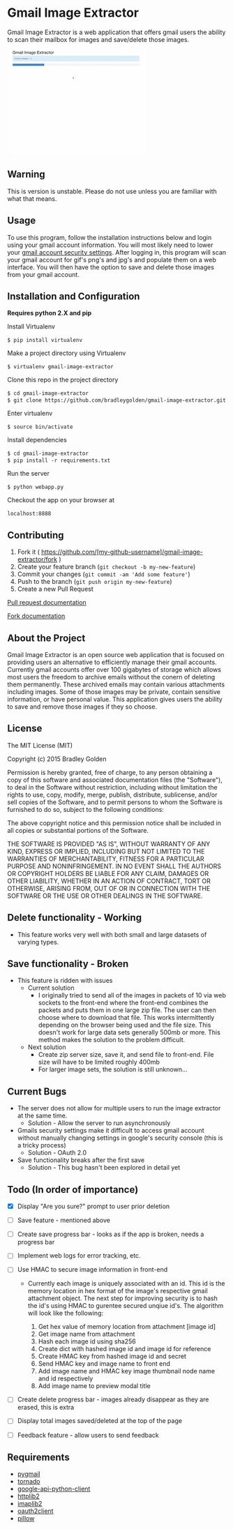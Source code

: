 Gmail Image Extractor
===
Gmail Image Extractor is a web application that offers gmail users the ability to scan their mailbox for images and save/delete those images.

![Alt Text](https://github.com/bradleygolden/gmail-image-extractor/blob/master/preview.gif?raw=true)

Warning
---
This is version is unstable.  Please do not use unless you are familiar with what that means.

Usage
---
To use this program, follow the installation instructions below and login using your gmail account information. You will most likely need to lower your [gmail account security settings](https://myaccount.google.com/security). After logging in, this program will scan your gmail account for gif's png's and jpg's and populate them on a web interface. You will then have the option to save and delete those images from your gmail account.

Installation and Configuration
---
**Requires python 2.X and pip**

Install Virtualenv
```
$ pip install virtualenv
```

Make a project directory using Virtualenv
```
$ virtualenv gmail-image-extractor
```

Clone this repo in the project directory
```
$ cd gmail-image-extractor
$ git clone https://github.com/bradleygolden/gmail-image-extractor.git
```

Enter virtualenv
```
$ source bin/activate
```

Install dependencies
```
$ cd gmail-image-extractor
$ pip install -r requirements.txt
```

Run the server
```
$ python webapp.py
```

Checkout the app on your browser at
```
localhost:8888
```

Contributing
---
1. Fork it ( https://github.com/[my-github-username]/gmail-image-extractor/fork )
2. Create your feature branch (`git checkout -b my-new-feature`)
3. Commit your changes (`git commit -am 'Add some feature'`)
4. Push to the branch (`git push origin my-new-feature`)
5. Create a new Pull Request

[Pull request documentation](http://help.github.com/pull-requests/)

[Fork documentation](http://help.github.com/forking/)

About the Project
---
Gmail Image Extractor is an open source web application that is focused on providing users an alternative to efficiently manage their gmail accounts. Currently gmail accounts offer over 100 gigabytes of storage which allows most users the freedom to archive emails without the conern of deleting them permanently. These archived emails may contain various attachments including images. Some of those images may be private, contain sensitive information, or have personal value. This application gives users the ability to save and remove those images if they so choose.

License
---
The MIT License (MIT)

Copyright (c) 2015 Bradley Golden

Permission is hereby granted, free of charge, to any person obtaining a copy
of this software and associated documentation files (the "Software"), to deal
in the Software without restriction, including without limitation the rights
to use, copy, modify, merge, publish, distribute, sublicense, and/or sell
copies of the Software, and to permit persons to whom the Software is
furnished to do so, subject to the following conditions:

The above copyright notice and this permission notice shall be included in all
copies or substantial portions of the Software.

THE SOFTWARE IS PROVIDED "AS IS", WITHOUT WARRANTY OF ANY KIND, EXPRESS OR
IMPLIED, INCLUDING BUT NOT LIMITED TO THE WARRANTIES OF MERCHANTABILITY,
FITNESS FOR A PARTICULAR PURPOSE AND NONINFRINGEMENT. IN NO EVENT SHALL THE
AUTHORS OR COPYRIGHT HOLDERS BE LIABLE FOR ANY CLAIM, DAMAGES OR OTHER
LIABILITY, WHETHER IN AN ACTION OF CONTRACT, TORT OR OTHERWISE, ARISING FROM,
OUT OF OR IN CONNECTION WITH THE SOFTWARE OR THE USE OR OTHER DEALINGS IN THE
SOFTWARE.


Delete functionality - Working
---
* This feature works very well with both small and large datasets of varying types.

Save functionality - Broken
---
* This feature is ridden with issues
  * Current solution
    * I originally tried to send all of the images in packets of 10 via web sockets to the front-end where the front-end combines the packets and puts them in one large zip file. The user can then choose where to download that file. This works intermittently depending on the browser being used and the file size. This doesn't work for large data sets generally 500mb or more. This method makes the solution to the problem difficult.
  * Next solution
    * Create zip server size, save it, and send file to front-end. File size will have to be limited roughly 400mb
    * For larger image sets, the solution is still unknown...

Current Bugs
---
  * The server does not allow for multiple users to run the image extractor at the same time.
    * Solution - Allow the server to run asynchronously
  * Gmails security settings make it difficult to access gmail account without manually changing settings in google's security console (this is a tricky process)
    * Solution - OAuth 2.0
  * Save functionality breaks after the first save
    * Solution - This bug hasn't been explored in detail yet

Todo (In order of importance)
---
  - [x] Display "Are you sure?" prompt to user prior deletion
  - [ ] Save feature - mentioned above
  - [ ] Create save progress bar - looks as if the app is broken, needs a progress bar
  - [ ] Implement web logs for error tracking, etc.
  - [ ] Use HMAC to secure image information in front-end
    * Currently each image is uniquely associated with an id. This id is the memory location in hex format of the image's respective gmail attachment object. The next step for improving security is to hash the id's using HMAC to gurentee secured unqiue id's. The algorithm will look like the following:

      1. Get hex value of memory location from attachment [image id]
      2. Get image name from attachment
      3. Hash each image id using sha256
      4. Create dict with hashed image id and image id for reference
      5. Create HMAC key from hashed image id and secret
      6. Send HMAC key and image name to front end
      7. Add image name and HMAC key image thumbnail node name and id respectively
      8. Add image name to preview modal title
      
  - [ ] Create delete progress bar - images already disappear as they are erased, this is extra
  - [ ] Display total images saved/deleted at the top of the page
  - [ ] Feedback feature - allow users to send feedback

Requirements
---
 * [pygmail](https://github.com/snyderp/pygmail)
 * [tornado](http://www.tornadoweb.org/en/stable/)
 * [google-api-python-client](https://github.com/google/google-api-python-client)
 * [httplib2](https://github.com/jcgregorio/httplib2)
 * [imaplib2](https://github.com/bcoe/imaplib2)
 * [oauth2client](https://github.com/google/oauth2client)
 * [pillow](https://github.com/python-pillow/Pillow)
